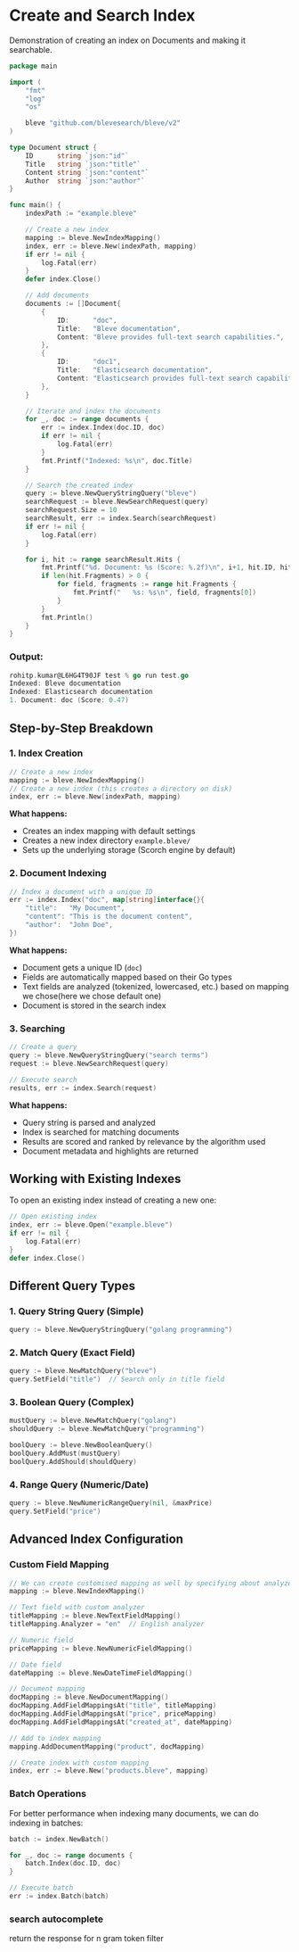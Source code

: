 # Create and Search Index

Demonstration of creating an index on Documents and making it searchable.

```go
package main

import (
	"fmt"
	"log"
	"os"

	bleve "github.com/blevesearch/bleve/v2"
)

type Document struct {
	ID      string `json:"id"`
	Title   string `json:"title"`
	Content string `json:"content"`
	Author  string `json:"author"`
}

func main() {
	indexPath := "example.bleve"

	// Create a new index
	mapping := bleve.NewIndexMapping()
	index, err := bleve.New(indexPath, mapping)
	if err != nil {
		log.Fatal(err)
	}
	defer index.Close()

	// Add documents
	documents := []Document{
		{
			ID:      "doc",
			Title:   "Bleve documentation",
			Content: "Bleve provides full-text search capabilities.",
		},
		{
			ID:      "doc1",
			Title:   "Elasticsearch documentation",
			Content: "Elasticsearch provides full-text search capabilities as well.",
		},
	}

	// Iterate and index the documents
	for _, doc := range documents {
		err := index.Index(doc.ID, doc)
		if err != nil {
			log.Fatal(err)
		}
		fmt.Printf("Indexed: %s\n", doc.Title)
	}

	// Search the created index
	query := bleve.NewQueryStringQuery("bleve")
	searchRequest := bleve.NewSearchRequest(query)
	searchRequest.Size = 10
	searchResult, err := index.Search(searchRequest)
	if err != nil {
		log.Fatal(err)
	}

	for i, hit := range searchResult.Hits {
		fmt.Printf("%d. Document: %s (Score: %.2f)\n", i+1, hit.ID, hit.Score)
		if len(hit.Fragments) > 0 {
			for field, fragments := range hit.Fragments {
				fmt.Printf("   %s: %s\n", field, fragments[0])
			}
		}
		fmt.Println()
	}
}
```
### Output:
```go
rohitp.kumar@L6HG4T90JF test % go run test.go
Indexed: Bleve documentation
Indexed: Elasticsearch documentation
1. Document: doc (Score: 0.47)
```
## Step-by-Step Breakdown

### 1. Index Creation

```go
// Create a new index
mapping := bleve.NewIndexMapping()
// Create a new index (this creates a directory on disk)
index, err := bleve.New(indexPath, mapping)
```

**What happens:**
- Creates an index mapping with default settings
- Creates a new index directory `example.bleve/`
- Sets up the underlying storage (Scorch engine by default)

### 2. Document Indexing

```go
// Index a document with a unique ID
err := index.Index("doc", map[string]interface{}{
    "title":   "My Document",
    "content": "This is the document content",
    "author":  "John Doe",
})
```

**What happens:**
- Document gets a unique ID (`doc`)
- Fields are automatically mapped based on their Go types
- Text fields are analyzed (tokenized, lowercased, etc.) based on mapping we chose(here we chose default one)
- Document is stored in the search index

### 3. Searching

```go
// Create a query
query := bleve.NewQueryStringQuery("search terms")
request := bleve.NewSearchRequest(query)

// Execute search
results, err := index.Search(request)
```

**What happens:**
- Query string is parsed and analyzed
- Index is searched for matching documents
- Results are scored and ranked by relevance by the algorithm used
- Document metadata and highlights are returned

## Working with Existing Indexes

To open an existing index instead of creating a new one:

```go
// Open existing index
index, err := bleve.Open("example.bleve")
if err != nil {
    log.Fatal(err)
}
defer index.Close()
```

## Different Query Types

### 1. Query String Query (Simple)
```go
query := bleve.NewQueryStringQuery("golang programming")
```

### 2. Match Query (Exact Field)
```go
query := bleve.NewMatchQuery("bleve")
query.SetField("title")  // Search only in title field
```

### 3. Boolean Query (Complex)
```go
mustQuery := bleve.NewMatchQuery("golang")
shouldQuery := bleve.NewMatchQuery("programming")

boolQuery := bleve.NewBooleanQuery()
boolQuery.AddMust(mustQuery)
boolQuery.AddShould(shouldQuery)
```

### 4. Range Query (Numeric/Date)
```go
query := bleve.NewNumericRangeQuery(nil, &maxPrice)
query.SetField("price")
```

## Advanced Index Configuration

### Custom Field Mapping

```go
// We can create customised mapping as well by specifying about analyzers
mapping := bleve.NewIndexMapping()

// Text field with custom analyzer
titleMapping := bleve.NewTextFieldMapping()
titleMapping.Analyzer = "en"  // English analyzer

// Numeric field
priceMapping := bleve.NewNumericFieldMapping()

// Date field
dateMapping := bleve.NewDateTimeFieldMapping()

// Document mapping
docMapping := bleve.NewDocumentMapping()
docMapping.AddFieldMappingsAt("title", titleMapping)
docMapping.AddFieldMappingsAt("price", priceMapping)
docMapping.AddFieldMappingsAt("created_at", dateMapping)

// Add to index mapping
mapping.AddDocumentMapping("product", docMapping)

// Create index with custom mapping
index, err := bleve.New("products.bleve", mapping)
```

### Batch Operations

For better performance when indexing many documents, we can do indexing in batches:

```go
batch := index.NewBatch()

for _, doc := range documents {
    batch.Index(doc.ID, doc)
}

// Execute batch
err := index.Batch(batch)
```

### search autocomplete
return the response for 
n gram token filter



